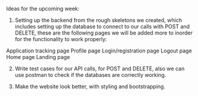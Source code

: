 Ideas for the upcoming week:

1. Setting up the backend from the rough skeletons we created, which includes setting up the database to connect to our calls with POST and DELETE, these are the following pages we will be added more to inorder for the functionality to work properly: 

Application tracking page
Profile page
Login/registration page
Logout page
Home page
Landing page


2. Write test cases for our API calls, for POST and DELETE, also we can use postman to check if the databases are correctly working. 

3. Make the website look better, with styling and bootstrapping.
